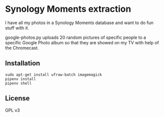 Synology Moments extraction
===========================

I have all my photos in a Synology Moments database and want to do fun stuff with it.

google-photos.py uploads 20 random pictures of specific people to a specific Google Photo album so that they are showed on my TV with help of the Chromecast.

Installation
------------

```
sudo apt-get install ufraw-batch imagemagick
pipenv install
pipenv shell

```

License
-------

GPL v3
